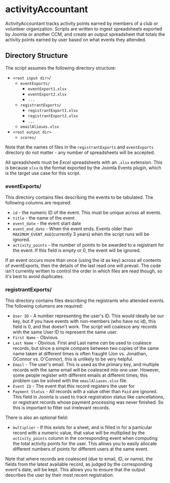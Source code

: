 # activityAccountant

ActivityAccountant tracks activity points earned by members of a club or volunteer organization. Scripts are written to ingest spreadsheets exported by Joomla or another CCM, and create an output spreadsheet that totals the activity points earned by user based on what events they attended.

## Directory Structure

The script assumes the following directory structure:

* `<root input dir>`/
  * `eventExports/`
    * `eventExport1.xlsx`
    * `eventExport2.xlsx`
    * `...`
  * `registrantExports/`
    * `registrantExport1.xlsx`
    * `registrantExport2.xlsx`
    * `...`
  * `emailAliases.xlsx`
* `<root output dir>`
  * `scores/`

Note that the names of files in the `registrantExports` and `eventExports` directory do not matter - any number of spreadsheets will be accepted. 

All spreadsheets must be *Excel* spreadsheets with an `.xlsx` extension. This is because `xlsx` is the format exported by the Joomla Events plugin, which is the target use case for this script.

### eventExports/

This directory contains files describing the events to be tabulated. The following columns are required:

* `id` - the numeric ID of the event. This must be unique across all events.
* `title` - the name of the event
* `event_date` - the event start date
* `event_end_date` - When the event ends. Events older than `MAXIMUM_EVENT_AGE`(currently 3 years) when the script runs will be ignored. 
* `activity_points` - the number of points to be awarded to a registrant for the event. If this field is empty or 0, the event will be ignored.

If an event occurs more than once (using the id as key) across all contents of eventExports, then the details of the last read one will prevail. The code isn't currently written to control the order in which files are read though, so it's best to avoid duplicates.

### registrantExports/

This directory contains files describing the registrants who attended events. The following columsns are required:

* `User ID` - A number representing the user's ID. This would ideally be our key, but if you have events with non-members (who have no id), this field is 0, and that doesn't work. The script will coalesce any records with the same User ID to represent the same user.
* `First Name` - Obvious.
* `Last Name` - Obvious. First and Last name *can* be used to coalesce records, but since a simple compare between two copies of the same name taken at different times is often fraught (Jon vs. Jonathan, OConnor vs. O'Connor), this is unlikely to be very helpful.
* `Email` - The user's email. This is used as the primary key, and multiple records with the same email will be coalesced into one user. However, some people register with different emails at different times; this problem can be solved with the `emailAliases.xlsx` file.
* `Event ID` - The event that this record registers the user for
* `Payment Status` - All records with a value other than `Paid` are ignored. This field in Joomla is used to track registration status like cancellations, or registrant records whose payment processing was never finished. So this is important to filter out irrelevant records.

There is also an optional field:
* `multiplier` - If this exists for a sheet, and is filled in for a particular record with a numeric value, that value will be multiplied by the `activity_points` column in the corresponding event when computing the total activity points for the user. This allows you to easily allocate different numbers of points for different users at the same event.

Note that where records are coalesced (due to email, ID, or name), the fields from the latest available record, as judged by the corresponding event's date, will be kept. This allows you to ensure that the output describes the user by their most recent registration.
